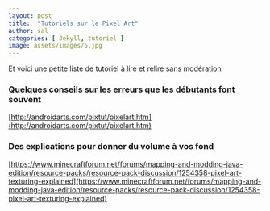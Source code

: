 ```yaml
---
layout: post
title:  "Tutoriels sur le Pixel Art"
author: sal
categories: [ Jekyll, tutoriel ]
image: assets/images/5.jpg
---
```

Et voici une petite liste de tutoriel à lire et relire sans modération

### Quelques conseils sur les erreurs que les débutants font souvent
[http://androidarts.com/pixtut/pixelart.htm](http://androidarts.com/pixtut/pixelart.htm)

### Des explications pour donner du volume à vos fond
[https://www.minecraftforum.net/forums/mapping-and-modding-java-edition/resource-packs/resource-pack-discussion/1254358-pixel-art-texturing-explained](https://www.minecraftforum.net/forums/mapping-and-modding-java-edition/resource-packs/resource-pack-discussion/1254358-pixel-art-texturing-explained)


<!--stackedit_data:
eyJoaXN0b3J5IjpbLTE5NTAzMzAzMDJdfQ==
-->